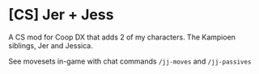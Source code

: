 # [CS] Jer + Jess

A CS mod for Coop DX that adds 2 of my characters. The Kampioen siblings, Jer and Jessica.

See movesets in-game with chat commands `/jj-moves` and `/jj-passives`
